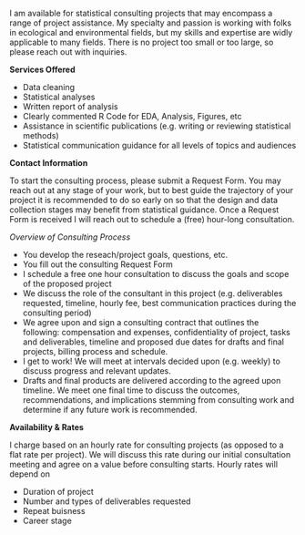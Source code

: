 I am available for statistical consulting projects that may encompass a range of project assistance. My specialty and passion is working with folks in ecological and environmental fields, but my skills and expertise are widly applicable to many fields. There is no project too small or too large, so please reach out with inquiries.

**Services Offered**

* Data cleaning
* Statistical analyses 
* Written report of analysis 
* Clearly commented R Code for EDA, Analysis, Figures, etc
* Assistance in scientific publications (e.g. writing or reviewing statistical methods)
* Statistical communication guidance for all levels of topics and audiences


**Contact Information**

To start the consulting process, please submit a Request Form. You may reach out at any stage of your work, but to best guide the trajectory of your project it is recommended to do so early on so that the design and data collection stages may benefit from statistical guidance. Once a Request Form is received I will reach out to schedule a (free) hour-long consultation.

*Overview of Consulting Process*

* You develop the reseach/project goals, questions, etc. 
* You fill out the consulting Request Form
* I schedule a free one hour consultation to discuss the goals and scope of the proposed project
* We discuss the role of the consultant in this project (e.g. deliverables requested, timeline, hourly fee, best communication practices during the consulting period)
* We agree upon and sign a consulting contract that outlines the following: compensation and expenses, confidentiality of project, tasks and deliverables, timeline and proposed due dates for drafts and final projects, billing process and schedule.
* I get to work! We will meet at intervals decided upon (e.g. weekly) to discuss progress and relevant updates. 
* Drafts and final products are delivered according to the agreed upon timeline. We meet one final time to discuss the outcomes, recommendations, and implications stemming from consulting work and determine if any future work is recommended. 

<!-- **Example Projects** -->

**Availability & Rates**

  I charge based on an hourly rate for consulting projects (as opposed to a flat rate per project). We will discuss this rate during our initial consultation meeting and agree on a value before consulting starts. Hourly rates will depend on 
  
  * Duration of project
  * Number and types of deliverables requested
  * Repeat buisness
  * Career stage 
  
<!-- **Client Testimonials** -->

 
 
